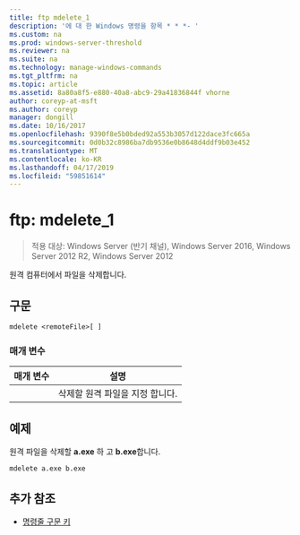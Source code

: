 ```yaml
---
title: ftp mdelete_1
description: '에 대 한 Windows 명령을 항목 * * *- '
ms.custom: na
ms.prod: windows-server-threshold
ms.reviewer: na
ms.suite: na
ms.technology: manage-windows-commands
ms.tgt_pltfrm: na
ms.topic: article
ms.assetid: 8a80a8f5-e880-40a8-abc9-29a41836844f vhorne
author: coreyp-at-msft
ms.author: coreyp
manager: dongill
ms.date: 10/16/2017
ms.openlocfilehash: 9390f8e5b0bded92a553b3057d122dace3fc665a
ms.sourcegitcommit: 0d0b32c8986ba7db9536e0b8648d4ddf9b03e452
ms.translationtype: MT
ms.contentlocale: ko-KR
ms.lasthandoff: 04/17/2019
ms.locfileid: "59851614"
---
```

# <a name="ftp-mdelete1"></a>ftp: mdelete_1

>적용 대상: Windows Server (반기 채널), Windows Server 2016, Windows Server 2012 R2, Windows Server 2012

원격 컴퓨터에서 파일을 삭제합니다.   
## <a name="syntax"></a>구문  
```  
mdelete <remoteFile>[ ]  
```  
### <a name="parameters"></a>매개 변수  
|매개 변수|설명|  
|-------|--------|  
|<remoteFile>|삭제할 원격 파일을 지정 합니다.|  
## <a name="BKMK_Examples"></a>예제  
원격 파일을 삭제할 **a.exe** 하 고 **b.exe**합니다.  
```  
mdelete a.exe b.exe  
```  
## <a name="additional-references"></a>추가 참조  
-   [명령줄 구문 키](command-line-syntax-key.md)  
